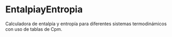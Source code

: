 # EntalpiayEntropia
Calculadora de entalpía y entropía para diferentes sistemas termodinámicos con uso de tablas de Cpm.
